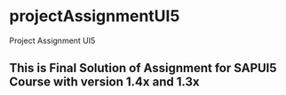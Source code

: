 # projectAssignmentUI5
Project Assignment UI5
## This is Final Solution of Assignment for SAPUI5 Course with version 1.4x and 1.3x
